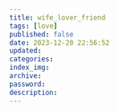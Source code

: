 ```yaml
---
title: wife_lover_friend
tags: [love]
published: false
date: 2023-12-20 22:56:52
updated:
categories:
index_img:
archive:
password:
description:
---
```

